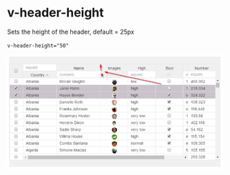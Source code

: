 # v-header-height

Sets the height of the header, default = 25px

`v-header-height="50"`

![](../.gitbook/assets/header-height.png)


